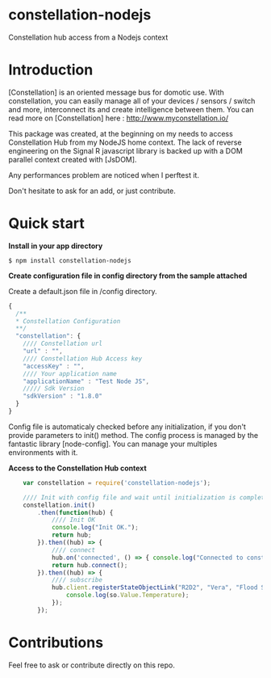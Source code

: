 # constellation-nodejs
Constellation hub access from a Nodejs context

# Introduction

[Constellation] is an oriented message bus for domotic use. With constellation, you can easily manage all of your devices / sensors / switch and more, interconnect its and create intelligence between them.
You can read more on [Constellation] here : http://www.myconstellation.io/

This package was created, at the beginning on my needs to access Constellation Hub from my NodeJS home context.
The lack of reverse engineering on the Signal R javascript library is backed up with a DOM parallel context created with [JsDOM].

Any performances problem are noticed when I perftest it.

Don't hesitate to ask for an add, or just contribute.


# Quick start

**Install in your app directory**

```shell
$ npm install constellation-nodejs
```

**Create configuration file in config directory from the sample attached**

Create a default.json file in /config directory.

```js
{
  /**
  * Constellation Configuration
  **/
  "constellation": {
    //// Constellation url
    "url" : "",
    //// Constellation Hub Access key
    "accessKey" : "",
    //// Your application name
    "applicationName" : "Test Node JS",
    ///// Sdk Version
    "sdkVersion" : "1.8.0"
  }
}
```

Config file is automaticaly checked before any initialization, if you don't provide parameters to init() method.
The config process is managed by the fantastic library [node-config]. You can manage your multiples environments with it.

**Access to the Constellation Hub context**
```js
    var constellation = require('constellation-nodejs');

	//// Init with config file and wait until initialization is completed
	constellation.init()
		.then(function(hub) {
			//// Init OK
			console.log("Init OK.");
			return hub;
		}).then((hub) => {
			//// connect
			hub.on('connected', () => { console.log("Connected to constellation hub.");})
			return hub.connect();
		}).then((hub) => {
			//// subscribe
			hub.client.registerStateObjectLink("R2D2", "Vera", "Flood Sensor (temperature)", "*", function (so) {
				console.log(so.Value.Temperature);
			});
		});

```

# Contributions

Feel free to ask or contribute directly on this repo.
